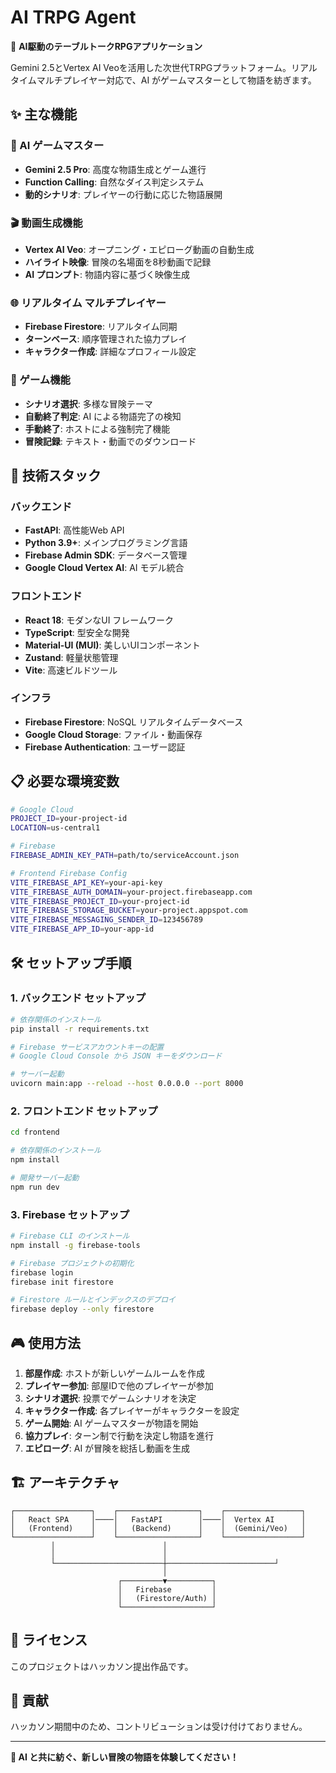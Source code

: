 # AI TRPG Agent

🎲 **AI駆動のテーブルトークRPGアプリケーション**

Gemini 2.5とVertex AI Veoを活用した次世代TRPGプラットフォーム。リアルタイムマルチプレイヤー対応で、AI がゲームマスターとして物語を紡ぎます。

## ✨ 主な機能

### 🤖 AI ゲームマスター
- **Gemini 2.5 Pro**: 高度な物語生成とゲーム進行
- **Function Calling**: 自然なダイス判定システム
- **動的シナリオ**: プレイヤーの行動に応じた物語展開

### 🎬 動画生成機能
- **Vertex AI Veo**: オープニング・エピローグ動画の自動生成
- **ハイライト映像**: 冒険の名場面を8秒動画で記録
- **AI プロンプト**: 物語内容に基づく映像生成

### 🌐 リアルタイム マルチプレイヤー
- **Firebase Firestore**: リアルタイム同期
- **ターンベース**: 順序管理された協力プレイ
- **キャラクター作成**: 詳細なプロフィール設定

### 🎯 ゲーム機能
- **シナリオ選択**: 多様な冒険テーマ
- **自動終了判定**: AI による物語完了の検知
- **手動終了**: ホストによる強制完了機能
- **冒険記録**: テキスト・動画でのダウンロード

## 🚀 技術スタック

### バックエンド
- **FastAPI**: 高性能Web API
- **Python 3.9+**: メインプログラミング言語
- **Firebase Admin SDK**: データベース管理
- **Google Cloud Vertex AI**: AI モデル統合

### フロントエンド
- **React 18**: モダンなUI フレームワーク
- **TypeScript**: 型安全な開発
- **Material-UI (MUI)**: 美しいUIコンポーネント
- **Zustand**: 軽量状態管理
- **Vite**: 高速ビルドツール

### インフラ
- **Firebase Firestore**: NoSQL リアルタイムデータベース
- **Google Cloud Storage**: ファイル・動画保存
- **Firebase Authentication**: ユーザー認証

## 📋 必要な環境変数

```bash
# Google Cloud
PROJECT_ID=your-project-id
LOCATION=us-central1

# Firebase
FIREBASE_ADMIN_KEY_PATH=path/to/serviceAccount.json

# Frontend Firebase Config
VITE_FIREBASE_API_KEY=your-api-key
VITE_FIREBASE_AUTH_DOMAIN=your-project.firebaseapp.com
VITE_FIREBASE_PROJECT_ID=your-project-id
VITE_FIREBASE_STORAGE_BUCKET=your-project.appspot.com
VITE_FIREBASE_MESSAGING_SENDER_ID=123456789
VITE_FIREBASE_APP_ID=your-app-id
```

## 🛠️ セットアップ手順

### 1. バックエンド セットアップ

```bash
# 依存関係のインストール
pip install -r requirements.txt

# Firebase サービスアカウントキーの配置
# Google Cloud Console から JSON キーをダウンロード

# サーバー起動
uvicorn main:app --reload --host 0.0.0.0 --port 8000
```

### 2. フロントエンド セットアップ

```bash
cd frontend

# 依存関係のインストール
npm install

# 開発サーバー起動
npm run dev
```

### 3. Firebase セットアップ

```bash
# Firebase CLI のインストール
npm install -g firebase-tools

# Firebase プロジェクトの初期化
firebase login
firebase init firestore

# Firestore ルールとインデックスのデプロイ
firebase deploy --only firestore
```

## 🎮 使用方法

1. **部屋作成**: ホストが新しいゲームルームを作成
2. **プレイヤー参加**: 部屋IDで他のプレイヤーが参加
3. **シナリオ選択**: 投票でゲームシナリオを決定
4. **キャラクター作成**: 各プレイヤーがキャラクターを設定
5. **ゲーム開始**: AI ゲームマスターが物語を開始
6. **協力プレイ**: ターン制で行動を決定し物語を進行
7. **エピローグ**: AI が冒険を総括し動画を生成

## 🏗️ アーキテクチャ

```
┌─────────────────┐    ┌──────────────────┐    ┌─────────────────┐
│   React SPA     │────│   FastAPI        │────│  Vertex AI      │
│   (Frontend)    │    │   (Backend)      │    │  (Gemini/Veo)   │
└─────────────────┘    └──────────────────┘    └─────────────────┘
         │                        │                        
         │                        │                        
         └────────────────────────┼────────────────────────┘
                                  │                        
                        ┌─────────▼──────────┐             
                        │   Firebase         │             
                        │   (Firestore/Auth) │             
                        └────────────────────┘             
```

## 📜 ライセンス

このプロジェクトはハッカソン提出作品です。

## 🤝 貢献

ハッカソン期間中のため、コントリビューションは受け付けておりません。

---

**🎲 AI と共に紡ぐ、新しい冒険の物語を体験してください！**